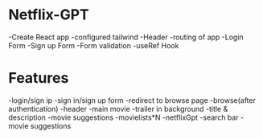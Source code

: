 # Netflix-GPT

-Create React app
-configured tailwind
-Header
-routing of app
-Login Form
-Sign up Form
-Form validation
-useRef Hook
# Features
-login/sign ip
    -sign in/sign up form
    -redirect to browse page
-browse(after authentication)
    -header
    -main movie
        -trailer in background
        -title & description
        -movie suggestions
            -movielists*N
-netflixGpt
    -search bar
    -movie suggestions                